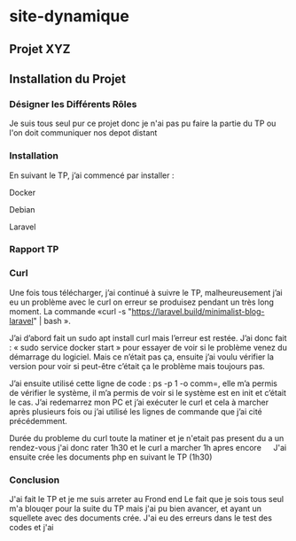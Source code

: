 # site-dynamique


## Projet XYZ

## Installation du Projet

### Désigner les Différents Rôles

Je suis tous seul pur ce projet donc je n'ai pas pu faire la partie du TP ou l'on doit communiquer nos depot distant 


### Installation 


En suivant le TP, j’ai commencé par installer :

Docker 

Debian


Laravel 

### Rapport TP

### Curl


Une fois tous télécharger, j’ai continué à suivre le TP, malheureusement j’ai eu un problème avec le curl on erreur se produisez pendant un très long moment. La commande «curl -s "https://laravel.build/minimalist-blog-laravel" | bash ». 

J’ai d’abord fait un sudo apt install curl mais l’erreur est restée. J’ai donc fait : « sudo service docker start » pour essayer de voir si le problème venez du démarrage du logiciel. Mais ce n’était pas ça, ensuite j’ai voulu vérifier la version pour voir si peut-être c’était ça le problème mais toujours pas.

J’ai ensuite utilisé cette ligne de code : ps -p 1 -o comm=, elle m’a permis de vérifier le système, il m’a permis de voir si le système est en init et c’était le cas. J’ai redemarrez mon PC et j’ai exécuter le curl et cela à marcher après plusieurs fois ou j’ai utilisé les lignes de commande que j’ai cité précédemment. 

Durée du probleme du curl toute la matiner et je n'etait pas present du a un rendez-vous j'ai donc rater 1h30 et le curl a marcher 1h apres encore 
 
J'ai ensuite crée les documents php en suivant le TP (1h30)


### Conclusion

J'ai fait le TP et je me suis arreter au   Frond end
Le fait que je sois tous seul m'a blouqer pour la suite du TP mais j'ai pu bien avancer, et ayant un squellete avec des documents crée. J'ai eu des erreurs dans le test des codes et j'ai

